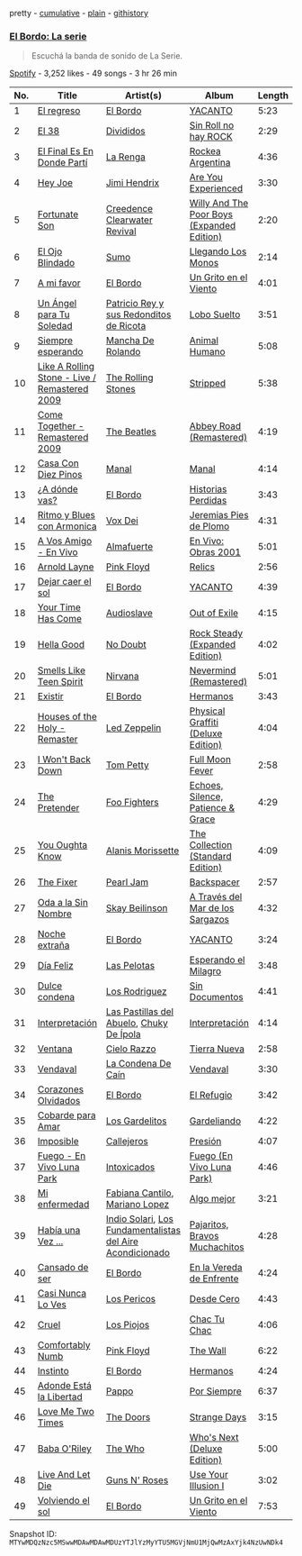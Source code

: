 pretty - [cumulative](/playlists/cumulative/37i9dQZF1DXdGmBAqGWLG1.md) - [plain](/playlists/plain/37i9dQZF1DXdGmBAqGWLG1) - [githistory](https://github.githistory.xyz/mackorone/spotify-playlist-archive/blob/main/playlists/plain/37i9dQZF1DXdGmBAqGWLG1)

### [El Bordo: La serie](https://open.spotify.com/playlist/37i9dQZF1DXdGmBAqGWLG1)

> Escuchá la banda de sonido de La Serie.

[Spotify](https://open.spotify.com/user/spotify) - 3,252 likes - 49 songs - 3 hr 26 min

| No. | Title | Artist(s) | Album | Length |
|---|---|---|---|---|
| 1 | [El regreso](https://open.spotify.com/track/3jW0FwFsOG2zJIH0a3Nhs6) | [El Bordo](https://open.spotify.com/artist/6U5QPaU2JpWfzInyd2g9zg) | [YACANTO](https://open.spotify.com/album/49f97tJOF5ZKTseAVoyKSR) | 5:23 |
| 2 | [El 38](https://open.spotify.com/track/5Ywzb69fz015zVnTFMY22i) | [Divididos](https://open.spotify.com/artist/6ZIgPKHzpcswB8zh7sRIhx) | [Sin Roll no hay ROCK](https://open.spotify.com/album/0QHlimvlC1tLuERJYZJ3I2) | 2:29 |
| 3 | [El Final Es En Donde Partí](https://open.spotify.com/track/3QVG9ezfGM2M4falJMZPpT) | [La Renga](https://open.spotify.com/artist/30fEdZPXgWfC4sNttcyB3C) | [Rockea Argentina](https://open.spotify.com/album/4Bc5A73Edp881CmU2WPsPj) | 4:36 |
| 4 | [Hey Joe](https://open.spotify.com/track/0NWPxcsf5vdjdiFUI8NgkP) | [Jimi Hendrix](https://open.spotify.com/artist/776Uo845nYHJpNaStv1Ds4) | [Are You Experienced](https://open.spotify.com/album/7rSZXXHHvIhF4yUFdaOCy9) | 3:30 |
| 5 | [Fortunate Son](https://open.spotify.com/track/4BP3uh0hFLFRb5cjsgLqDh) | [Creedence Clearwater Revival](https://open.spotify.com/artist/3IYUhFvPQItj6xySrBmZkd) | [Willy And The Poor Boys \(Expanded Edition\)](https://open.spotify.com/album/31q47gQszFt0CddSyMksgO) | 2:20 |
| 6 | [El Ojo Blindado](https://open.spotify.com/track/5L0oNcUAPW4zFLBekccycM) | [Sumo](https://open.spotify.com/artist/10AzTrYMPVVmpKoBP5bX9W) | [Llegando Los Monos](https://open.spotify.com/album/2kn0EF90FuahMHtPpwVsX4) | 2:14 |
| 7 | [A mi favor](https://open.spotify.com/track/3Z1hxpHSCUW9tVgLVh1Lzd) | [El Bordo](https://open.spotify.com/artist/6U5QPaU2JpWfzInyd2g9zg) | [Un Grito en el Viento](https://open.spotify.com/album/6xk8lyhsmfeNZ2pf0uF9hg) | 4:01 |
| 8 | [Un Ángel para Tu Soledad](https://open.spotify.com/track/7fbuABzGfagLWkI54bxL6c) | [Patricio Rey y sus Redonditos de Ricota](https://open.spotify.com/artist/6byQKddO1b34lXC2ZEjehQ) | [Lobo Suelto](https://open.spotify.com/album/6JrFFJuOdqxp1lOMTuOrlF) | 3:51 |
| 9 | [Siempre esperando](https://open.spotify.com/track/6HQpVfml6ZBGGOUE9jZ2ll) | [Mancha De Rolando](https://open.spotify.com/artist/4DuhYdfd2jHMdaqYVYZp04) | [Animal Humano](https://open.spotify.com/album/5DHgwkl9q66pHmn90dMIJ7) | 5:08 |
| 10 | [Like A Rolling Stone \- Live / Remastered 2009](https://open.spotify.com/track/7tDAK4ffhC6ye1dkdObSbR) | [The Rolling Stones](https://open.spotify.com/artist/22bE4uQ6baNwSHPVcDxLCe) | [Stripped](https://open.spotify.com/album/0uzoKrr1YgLd6yhNQEmu9f) | 5:38 |
| 11 | [Come Together \- Remastered 2009](https://open.spotify.com/track/2EqlS6tkEnglzr7tkKAAYD) | [The Beatles](https://open.spotify.com/artist/3WrFJ7ztbogyGnTHbHJFl2) | [Abbey Road \(Remastered\)](https://open.spotify.com/album/0ETFjACtuP2ADo6LFhL6HN) | 4:19 |
| 12 | [Casa Con Diez Pinos](https://open.spotify.com/track/2Ras7UcXvzenVmkyVMibdh) | [Manal](https://open.spotify.com/artist/10vtHOCA3qPLmrGylgO2F1) | [Manal](https://open.spotify.com/album/1VoglV38RPcTn7P9yZxO4C) | 4:14 |
| 13 | [¿A dónde vas?](https://open.spotify.com/track/0T28vJFKjxSscEEavTeR4R) | [El Bordo](https://open.spotify.com/artist/6U5QPaU2JpWfzInyd2g9zg) | [Historias Perdidas](https://open.spotify.com/album/4QWS9kxQIVo6eHtuYaBfnX) | 3:43 |
| 14 | [Ritmo y Blues con Armonica](https://open.spotify.com/track/6AH0CRRdj5R2WXUNP972Dq) | [Vox Dei](https://open.spotify.com/artist/1sTOtMflHQ1ULtuozST5RR) | [Jeremias Pies de Plomo](https://open.spotify.com/album/6DzIE4rk4DOu190o2UzeQ7) | 4:31 |
| 15 | [A Vos Amigo \- En Vivo](https://open.spotify.com/track/1tT0vUqzMakt7LNJlQTTTu) | [Almafuerte](https://open.spotify.com/artist/6qYd7xlmeeeDkPfx6mZ9PV) | [En Vivo: Obras 2001](https://open.spotify.com/album/1n0of2ZlRVRlLtkyZWPoGG) | 5:01 |
| 16 | [Arnold Layne](https://open.spotify.com/track/2Dsy7Ls7OuvG1fpjrKI5AE) | [Pink Floyd](https://open.spotify.com/artist/0k17h0D3J5VfsdmQ1iZtE9) | [Relics](https://open.spotify.com/album/361QTNnQcBcNJ38gn8ZWQw) | 2:56 |
| 17 | [Dejar caer el sol](https://open.spotify.com/track/0CFGqMYIIzWWZAqaQakK3P) | [El Bordo](https://open.spotify.com/artist/6U5QPaU2JpWfzInyd2g9zg) | [YACANTO](https://open.spotify.com/album/49f97tJOF5ZKTseAVoyKSR) | 4:39 |
| 18 | [Your Time Has Come](https://open.spotify.com/track/5Lng6l6r1P4KjYVs7AoOpc) | [Audioslave](https://open.spotify.com/artist/2ziB7fzrXBoh1HUPS6sVFn) | [Out of Exile](https://open.spotify.com/album/0HQhToIjonHnJRRPN4jeJU) | 4:15 |
| 19 | [Hella Good](https://open.spotify.com/track/6AfLmKXzhEZjwiVPs5jhdV) | [No Doubt](https://open.spotify.com/artist/0cQbJU1aAzvbEmTuljWLlF) | [Rock Steady \(Expanded Edition\)](https://open.spotify.com/album/0KFPnm4Ow2L9BuivmWT3pu) | 4:02 |
| 20 | [Smells Like Teen Spirit](https://open.spotify.com/track/5ghIJDpPoe3CfHMGu71E6T) | [Nirvana](https://open.spotify.com/artist/6olE6TJLqED3rqDCT0FyPh) | [Nevermind \(Remastered\)](https://open.spotify.com/album/2guirTSEqLizK7j9i1MTTZ) | 5:01 |
| 21 | [Existir](https://open.spotify.com/track/55wzIOtPSkqN37jQB8WNDa) | [El Bordo](https://open.spotify.com/artist/6U5QPaU2JpWfzInyd2g9zg) | [Hermanos](https://open.spotify.com/album/4Y6sjWEwLfRco4b75rZmOW) | 3:43 |
| 22 | [Houses of the Holy \- Remaster](https://open.spotify.com/track/0d0Z9qFbTIgDSZtImluTAy) | [Led Zeppelin](https://open.spotify.com/artist/36QJpDe2go2KgaRleHCDTp) | [Physical Graffiti \(Deluxe Edition\)](https://open.spotify.com/album/26tH0kjUhkxBEd3ipGkx3Y) | 4:04 |
| 23 | [I Won't Back Down](https://open.spotify.com/track/7gSQv1OHpkIoAdUiRLdmI6) | [Tom Petty](https://open.spotify.com/artist/2UZMlIwnkgAEDBsw1Rejkn) | [Full Moon Fever](https://open.spotify.com/album/5d71Imt5CIb7LpQwDMQ093) | 2:58 |
| 24 | [The Pretender](https://open.spotify.com/track/7x8dCjCr0x6x2lXKujYD34) | [Foo Fighters](https://open.spotify.com/artist/7jy3rLJdDQY21OgRLCZ9sD) | [Echoes, Silence, Patience & Grace](https://open.spotify.com/album/3ilXDEG0xiajK8AbqboeJz) | 4:29 |
| 25 | [You Oughta Know](https://open.spotify.com/track/17ZAZ24Eyh5fKqQ06u4R3d) | [Alanis Morissette](https://open.spotify.com/artist/6ogn9necmbUdCppmNnGOdi) | [The Collection \(Standard Edition\)](https://open.spotify.com/album/4N7LuZYpstQrtcHIoOKzqg) | 4:09 |
| 26 | [The Fixer](https://open.spotify.com/track/4J9qfNgyYFAkUK8oIOohN1) | [Pearl Jam](https://open.spotify.com/artist/1w5Kfo2jwwIPruYS2UWh56) | [Backspacer](https://open.spotify.com/album/4DCwNXpnKEBYbls0T4LQzN) | 2:57 |
| 27 | [Oda a la Sin Nombre](https://open.spotify.com/track/5l6HQ03qnofn7Us7cADWQg) | [Skay Beilinson](https://open.spotify.com/artist/4K8Mrjr9IvA8QU0Vjj4BED) | [A Través del Mar de los Sargazos](https://open.spotify.com/album/3eES9LlGLw5o7ZNbOfmscZ) | 4:32 |
| 28 | [Noche extraña](https://open.spotify.com/track/04dJH3xxVTEmCPCwQv7MgH) | [El Bordo](https://open.spotify.com/artist/6U5QPaU2JpWfzInyd2g9zg) | [YACANTO](https://open.spotify.com/album/49f97tJOF5ZKTseAVoyKSR) | 3:24 |
| 29 | [Día Feliz](https://open.spotify.com/track/5ZQgG2eYjGmqxWJMiJauVP) | [Las Pelotas](https://open.spotify.com/artist/1Qv4E1VgZOGnOYd99Kp5Bs) | [Esperando el Milagro](https://open.spotify.com/album/7nXlmH0p6PfgKTsxy3DzCT) | 3:48 |
| 30 | [Dulce condena](https://open.spotify.com/track/61X9MrPozPv0V0WbX9ACUX) | [Los Rodriguez](https://open.spotify.com/artist/3XkJyJgJDxnjdQgH0zfT8K) | [Sin Documentos](https://open.spotify.com/album/1o4bpii08vZJWZUAmn6H1t) | 4:41 |
| 31 | [Interpretación](https://open.spotify.com/track/5omFNWE7BIXviOCtVZmBYK) | [Las Pastillas del Abuelo](https://open.spotify.com/artist/0D5U7oXEE4dut2DPyUDLca), [Chuky De Ípola](https://open.spotify.com/artist/0sFwNkSyHoD5SRBJ8pHdvu) | [Interpretación](https://open.spotify.com/album/3O2JsdQ8WC0FEDOSKpogN6) | 4:14 |
| 32 | [Ventana](https://open.spotify.com/track/0eZFAjtqZSw5cXVb4vmxVx) | [Cielo Razzo](https://open.spotify.com/artist/7EgR8MOSpxSytMngVCVGEu) | [Tierra Nueva](https://open.spotify.com/album/3TAG7YqTx1HWro5apt2FWe) | 2:58 |
| 33 | [Vendaval](https://open.spotify.com/track/2M236CoWKVeyn0gImUBmdz) | [La Condena De Caín](https://open.spotify.com/artist/1OMNBOBGMShIpnkFZRFVnU) | [Vendaval](https://open.spotify.com/album/1jYkgR1sCYSqASXNITOE8B) | 3:30 |
| 34 | [Corazones Olvidados](https://open.spotify.com/track/0iq11oI3kFLQf03aA1m7tG) | [El Bordo](https://open.spotify.com/artist/6U5QPaU2JpWfzInyd2g9zg) | [El Refugio](https://open.spotify.com/album/5QdO8J1rNjxqtnLwtRTEkq) | 3:42 |
| 35 | [Cobarde para Amar](https://open.spotify.com/track/5Yi46NJu0JsXrys19xAaBC) | [Los Gardelitos](https://open.spotify.com/artist/1WXAndtMSMymA6qMXyvoXV) | [Gardeliando](https://open.spotify.com/album/2YVadYqrEQR7iHn45PVyZy) | 4:22 |
| 36 | [Imposible](https://open.spotify.com/track/5Vrw8Br1PSD8OcjblU5BEV) | [Callejeros](https://open.spotify.com/artist/2osoVujXgV0PA8lhqDKYFw) | [Presión](https://open.spotify.com/album/3Pr88tREtqKF9srgl21jGT) | 4:07 |
| 37 | [Fuego \- En Vivo Luna Park](https://open.spotify.com/track/6WtFW6voAmKo5QOf3KTj6K) | [Intoxicados](https://open.spotify.com/artist/4VgvR7eu3k2T20mo6mXhXF) | [Fuego \(En Vivo Luna Park\)](https://open.spotify.com/album/1V8ku6WhML2Z15eiLqIoHA) | 4:46 |
| 38 | [Mi enfermedad](https://open.spotify.com/track/46bGEqzd7anKKovVOZ9bTF) | [Fabiana Cantilo](https://open.spotify.com/artist/5R6YR0pasdxlynyq0Abq7x), [Mariano Lopez](https://open.spotify.com/artist/5defwXHFW3smFGwOHJHalB) | [Algo mejor](https://open.spotify.com/album/2KaHfFLmbhkHQtMAEixycQ) | 3:21 |
| 39 | [Había una Vez ...](https://open.spotify.com/track/11cjhnNrlgv8O5nyDleb0I) | [Indio Solari](https://open.spotify.com/artist/0nUGkxUncFeXt0Dr0hhrc4), [Los Fundamentalistas del Aire Acondicionado](https://open.spotify.com/artist/1SKA2QwV2fwGgoMlx16FXO) | [Pajaritos, Bravos Muchachitos](https://open.spotify.com/album/2JpW90SnK1AAOKjDFqQ9Cn) | 4:28 |
| 40 | [Cansado de ser](https://open.spotify.com/track/25Ikcee1aOWfeL0n100TaR) | [El Bordo](https://open.spotify.com/artist/6U5QPaU2JpWfzInyd2g9zg) | [En la Vereda de Enfrente](https://open.spotify.com/album/1KceNvU8vPId2H00ZulQYE) | 4:24 |
| 41 | [Casi Nunca Lo Ves](https://open.spotify.com/track/6MO3xVnA1UIK9RgkfM1UQU) | [Los Pericos](https://open.spotify.com/artist/7FnZWGw9lwOr7WzieTKEPR) | [Desde Cero](https://open.spotify.com/album/7dbBLrH3VJ3zrKHkL6vtUa) | 4:43 |
| 42 | [Cruel](https://open.spotify.com/track/1r7vAaA9NGDMUJ6ZlGFtlY) | [Los Piojos](https://open.spotify.com/artist/0SnyKkoyBaB2fG8IJH4xmU) | [Chac Tu Chac](https://open.spotify.com/album/6kVObsiPuJyJbQfNh3zdfW) | 4:06 |
| 43 | [Comfortably Numb](https://open.spotify.com/track/5HNCy40Ni5BZJFw1TKzRsC) | [Pink Floyd](https://open.spotify.com/artist/0k17h0D3J5VfsdmQ1iZtE9) | [The Wall](https://open.spotify.com/album/5Dbax7G8SWrP9xyzkOvy2F) | 6:22 |
| 44 | [Instinto](https://open.spotify.com/track/2bEpxS2owATA3ZbcSFlTg4) | [El Bordo](https://open.spotify.com/artist/6U5QPaU2JpWfzInyd2g9zg) | [Hermanos](https://open.spotify.com/album/4Y6sjWEwLfRco4b75rZmOW) | 4:24 |
| 45 | [Adonde Está la Libertad](https://open.spotify.com/track/4okjMPDfXpyJSBG8BrXDog) | [Pappo](https://open.spotify.com/artist/1db5TWniHR7iqwXer7AiQ2) | [Por Siempre](https://open.spotify.com/album/7otjhEa0caC03mi8mcIBnf) | 6:37 |
| 46 | [Love Me Two Times](https://open.spotify.com/track/67HxeUADW4H3ERfaPW59ma) | [The Doors](https://open.spotify.com/artist/22WZ7M8sxp5THdruNY3gXt) | [Strange Days](https://open.spotify.com/album/6v5IVMmY1IvWtbfnQoiFSf) | 3:15 |
| 47 | [Baba O'Riley](https://open.spotify.com/track/3qiyyUfYe7CRYLucrPmulD) | [The Who](https://open.spotify.com/artist/67ea9eGLXYMsO2eYQRui3w) | [Who's Next \(Deluxe Edition\)](https://open.spotify.com/album/5MqyhhHbT13zsloD3uHhlQ) | 5:00 |
| 48 | [Live And Let Die](https://open.spotify.com/track/0rFWuqFgHAfuzE8uSB9TWR) | [Guns N' Roses](https://open.spotify.com/artist/3qm84nBOXUEQ2vnTfUTTFC) | [Use Your Illusion I](https://open.spotify.com/album/0CxPbTRARqKUYighiEY9Sz) | 3:02 |
| 49 | [Volviendo el sol](https://open.spotify.com/track/17ypCaGMiaf5zbsNztb6b9) | [El Bordo](https://open.spotify.com/artist/6U5QPaU2JpWfzInyd2g9zg) | [Un Grito en el Viento](https://open.spotify.com/album/6xk8lyhsmfeNZ2pf0uF9hg) | 7:53 |

Snapshot ID: `MTYwMDQzNzc5MSwwMDAwMDAwMDUzYTJlYzMyYTU5MGVjNmU1MjQwMzAxYjk4NzUwNDk4`
